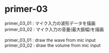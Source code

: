 # primer-03
primer_03_01 : マイク入力の波形データを描画<br>
primer_03_02 : マイク入力の音量(最大振幅)を描画<br>
<br>
primer_03_01 : draw the wave from mic input<br>
primer_03_02 : draw the volume from mic input<br>
